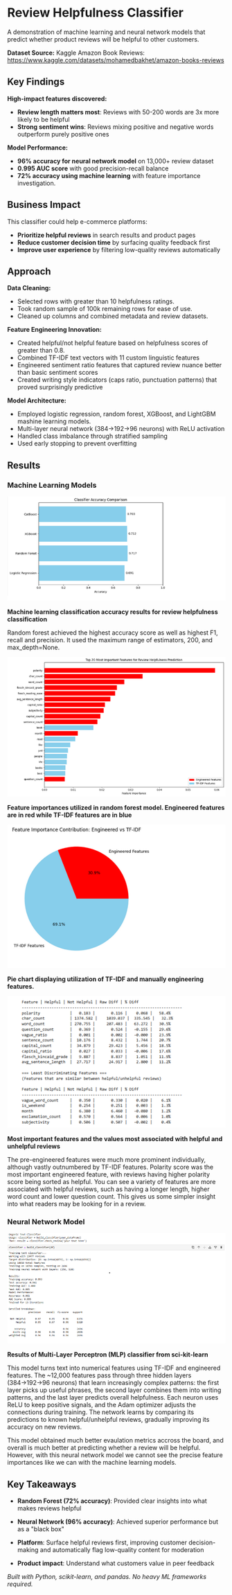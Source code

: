 # Review Helpfulness Classifier

A demonstration of machine learning and neural network models that predict whether product reviews will be helpful to other customers.</br>

**Dataset Source:** Kaggle Amazon Book Reviews: https://www.kaggle.com/datasets/mohamedbakhet/amazon-books-reviews

## Key Findings

**High-impact features discovered:**
- **Review length matters most**: Reviews with 50-200 words are 3x more likely to be helpful
- **Strong sentiment wins**: Reviews mixing positive and negative words outperform purely positive ones

**Model Performance:**
- **96% accuracy for neural network model** on 13,000+ review dataset
- **0.995 AUC score** with good precision-recall balance
- **72% accuracy using machine learning** with feature importance investigation.

## Business Impact

This classifier could help e-commerce platforms:
- **Prioritize helpful reviews** in search results and product pages
- **Reduce customer decision time** by surfacing quality feedback first  
- **Improve user experience** by filtering low-quality reviews automatically

## Approach

**Data Cleaning:**
- Selected rows with greater than 10 helpfulness ratings.
- Took random sample of 100k remaining rows for ease of use.
- Cleaned up columns and combined metadata and review datasets.

**Feature Engineering Innovation:**
- Created helpful/not helpful feature based on helpfulness scores of greater than 0.8. 
- Combined TF-IDF text vectors with 11 custom linguistic features
- Engineered sentiment ratio features that captured review nuance better than basic sentiment scores
- Created writing style indicators (caps ratio, punctuation patterns) that proved surprisingly predictive

**Model Architecture:**
- Employed logistic regression, random forest, XGBoost, and LightGBM mashine learning models.
- Multi-layer neural network (384→192→96 neurons) with ReLU activation
- Handled class imbalance through stratified sampling
- Used early stopping to prevent overfitting

## Results

### Machine Learning Models

![Visual](visualizations/ML_classifier_accuracy.png)

**Machine learning classification accuracy results for review helpfulness classification**

Random forest achieved the highest accuracy score as well as highest F1, recall and precision. It used the maximum range of estimators, 200, and max_depth=None. 

![Visual](visualizations/ML_classifier_feature_importance.png)

**Feature importances utilized in random forest model. Engineered features are in red while TF-IDF features are in blue**

![Visual](visualizations/ML_classifier_feature_piechart.png)

**Pie chart displaying utilization of TF-IDF and manually engineering features.**

![Visual](visualizations/ML_classifier_importance_chart.png)

**Most important features and the values most associated with helpful and unhelpful reviews**


The pre-engineered features were much more prominent individually, although vastly outnumbered by TF-IDF features. Polarity score was the most important engineered feature, with reviews having higher polarity score being sorted as helpful. You can see a variety of features are more associated with helpful reviews, such as having a longer length, higher word count and lower question count. This gives us some simpler insight into what readers may be looking for in a review. 

### Neural Network Model

![Visual](visualizations/NN_classifier.png)

**Results of Multi-Layer Perceptron (MLP) classifier from sci-kit-learn**

This model turns text into numerical features using TF-IDF and engineered features. The ~12,000 features pass through three hidden layers (384→192→96 neurons) that learn increasingly complex patterns: the first layer picks up useful phrases, the second layer combines them into writing patterns, and the last layer predicts overall helpfulness. Each neuron uses ReLU to keep positive signals, and the Adam optimizer adjusts the connections during training. The network learns by comparing its predictions to known helpful/unhelpful reviews, gradually improving its accuracy on new reviews.

This model obtained much better evaulation metrics accross the board, and overall is much better at predicting whether a review will be helpful. However, with this neural network model we cannot see the precise feature importances like we can with the machine learning models. 

## Key Takeaways

- **Random Forest (72% accuracy)**: Provided clear insights into what makes reviews helpful
- **Neural Network (96% accuracy)**: Achieved superior performance but as a "black box"

- **Platform**: Surface helpful reviews first, improving customer decision-making and automatically flag low-quality content for moderation
- **Product impact**: Understand what customers value in peer feedback

*Built with Python, scikit-learn, and pandas. No heavy ML frameworks required.*
